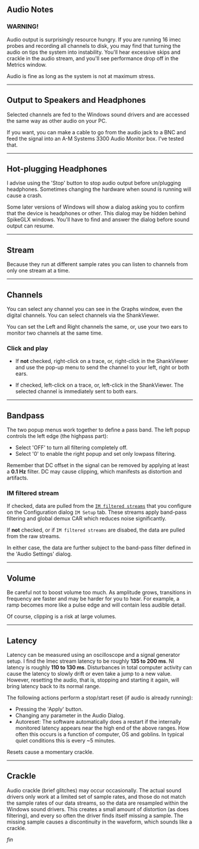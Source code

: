 ## Audio Notes

### WARNING!

Audio output is surprisingly resource hungry. If you are running 16 imec
probes and recording all channels to disk, you may find that turning the
audio on tips the system into instability. You'll hear excessive skips
and crackle in the audio stream, and you'll see performance drop off in
the Metrics window.

Audio is fine as long as the system is not at maximum stress.

--------

## Output to Speakers and Headphones

Selected channels are fed to the Windows sound drivers and are accessed
the same way as other audio on your PC.

If you want, you can make a cable to go from the audio jack to a BNC and
feed the signal into an A-M Systems 3300 Audio Monitor box. I've tested
that.

--------

## Hot-plugging Headphones

I advise using the 'Stop' button to stop audio output before un/plugging
headphones. Sometimes changing the hardware when sound is running will
cause a crash.

Some later versions of Windows will show a dialog asking you to confirm
that the device is headphones or other. This dialog may be hidden behind
SpikeGLX windows. You'll have to find and answer the dialog before sound
output can resume.

--------

## Stream

Because they run at different sample rates you can listen to channels
from only one stream at a time.

--------

## Channels

You can select any channel you can see in the Graphs window, even the
digital channels. You can select channels via the ShankViewer.

You can set the Left and Right channels the same, or, use your two ears
to monitor two channels at the same time.

### Click and play

* If **not** checked, right-click on a trace, or, right-click in the
ShankViewer and use the pop-up menu to send the channel to your left, right
or both ears.

* If checked, left-click on a trace, or, left-click in the
ShankViewer. The selected channel is immediately sent to both ears.

--------

## Bandpass

The two popup menus work together to define a pass band. The left popup
controls the left edge (the highpass part):

* Select 'OFF' to turn all filtering completely off.
* Select '0' to enable the right popup and set only lowpass filtering.

Remember that DC offset in the signal can be removed by applying at least
a **0.1 Hz** filter. DC may cause clipping, which manifests as distortion
and artifacts.

### IM filtered stream

If checked, data are pulled from the [`IM filtered streams`](IMTab_Help.html#filtered-streams)
that you configure on the Configuration dialog `IM Setup` tab. These streams
apply band-pass filtering and global demux CAR which reduces noise significantly.

If **not** checked, or if `IM filtered streams` are disabed, the data are
pulled from the raw streams.

In either case, the data are further subject to the band-pass filter defined
in the 'Audio Settings' dialog.

--------

## Volume

Be careful not to boost volume too much. As amplitude grows, transitions
in frequency are faster and may be harder for you to hear. For example,
a ramp becomes more like a pulse edge and will contain less audible detail.

Of course, clipping is a risk at large volumes.

--------

## Latency

Latency can be measured using an oscilloscope and a signal generator setup.
I find the Imec stream latency to be roughly **135 to 200 ms**. NI latency
is roughly **110 to 130 ms**. Disturbances in total computer activity can
cause the latency to slowly drift or even take a jump to a new value.
However, resetting the audio, that is, stopping and starting it again, will
bring latency back to its normal range.

The following actions perform a stop/start reset (if audio is already running):

* Pressing the 'Apply' button.
* Changing any parameter in the Audio Dialog.
* Autoreset: The software automatically does a restart if the internally
monitored latency appears near the high end of the above ranges. How often
this occurs is a function of computer, OS and goblins. In typical quiet
conditions this is every ~5 minutes.

Resets cause a momentary crackle.

--------

## Crackle

Audio crackle (brief glitches) may occur occasionally. The actual sound
drivers only work at a limited set of sample rates, and those do not match
the sample rates of our data streams, so the data are resampled within the
Windows sound drivers. This creates a small amount of distortion (as does
filtering), and every so often the driver finds itself missing a sample.
The missing sample causes a discontinuity in the waveform, which sounds
like a crackle.


_fin_


